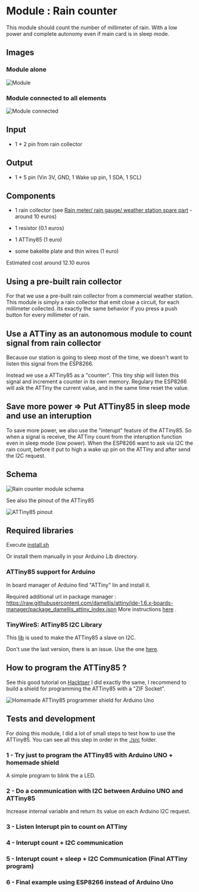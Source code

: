 # Module : Rain counter

This module should count the number of millimeter of rain. 
With a low power and complete autonomy even if main card is in sleep mode.

## Images

### Module alone

![Module](./images/module.jpg "Module")

### Module connected to all elements

![Module connected](./images/module_connected.jpg "Module connected")

## Input

- 1 * 2 pin from rain collector

## Output

- 1 * 5 pin (Vin 3V, GND, 1 Wake up pin, 1 SDA, 1 SCL)

## Components 

- 1 rain collector (see [Rain meter/ rain gauge/ weather station spare part](https://www.aliexpress.com/item/1-pcs-of-spare-part-for-weather-station-for-rain-meter-to-measure-the-rain-volume/32793367115.html) - around 10 euros)
- 1 resistor (0.1 euros)
- 1 ATTiny85 (1 euro)

- some bakelite plate and thin wires (1 euro)

Estimated cost around 12.10 euros

## Using a pre-built rain collector

For that we use a pre-built rain collector from a commercial weather station.
This module is simply a rain collector that emit close a circuit, for each millimeter collected. 
Its exactly the same behavior if you press a push button for every millimeter of rain.

## Use a ATTiny as an autonomous module to count signal from rain collector

Because our station is going to sleep most of the time, we doesn't want to listen this signal from the ESP8266.

Instead we use a ATTiny85 as a "counter".
This tiny ship will listen this signal and increment a counter in its own memory.
Regulary the ESP8266 will ask the ATTiny the current value, and in the same time reset the value.

## Save more power => Put ATTiny85 in sleep mode and use an interuption

To save more power, we also use the "interupt" feature of the ATTiny85.
So when a signal is receive, the ATTiny count from the interuption function even in sleep mode (low power).
When the ESP8266 want to ask via I2C the rain count, before it put to high a wake up pin on the ATTiny and after send the I2C request.

## Schema

![Rain counter module schema](./images/rain_counter_module_schema.png "Rain counter module schema")

See also the pinout of the ATTiny85

![ATTiny85 pinout](./images/attiny-pinout.png "ATTiny85 pinout")

## Required libraries 

Execute [install.sh](./scripts/install.sh) 

Or install them manually in your Arduino Lib directory.

### ATTiny85 support for Arduino

In board manager of Arduino find "ATTiny" lin and install it.

Required additional url in package manager : https://raw.githubusercontent.com/damellis/attiny/ide-1.6.x-boards-manager/package_damellis_attiny_index.json
More instructions [here](https://www.hackster.io/arjun/programming-attiny85-with-arduino-uno-afb829) .

### TinyWireS: AtTiny85 I2C Library

This [lib](https://github.com/nadavmatalon/TinyWireS) is used to make the ATTiny85 a slave on I2C.

Don't use the last version, there is an issue.
Use the one [here](./libs/TinyWireS).

## How to program the ATTiny85 ? 

See this good tutorial on [Hacktser](https://www.hackster.io/arjun/programming-attiny85-with-arduino-uno-afb829) 
I did exactly the same, I recommend to build a shield for programming the ATTiny85 with a "ZIF Socket".

![Homemade ATTiny85 programmer shield for Arduino Uno](./images/homemade_shield_attiny85_programmer_for_arduino_uno.jpg "Homemade ATTiny85 programmer shield for Arduino Uno")

## Tests and development

For doing this module, I did a lot of small steps to test how to use the ATTiny85.
You can see all this step in order in the [./src](./src) folder.

### 1 - Try just to program the ATTiny85 with Arduino UNO + homemade shield

A simple program to blink the a LED.

### 2 - Do a communication with I2C between Arduino UNO and ATTiny85

Increase internal variable and return its value on each Arduino I2C request.

### 3 - Listen Interupt pin to count on ATTiny

### 4 - Interupt count + I2C communication 

### 5 - Interupt count + sleep + I2C Communication (Final ATTiny program)

### 6 - Final example using ESP8266 instead of Arduino Uno



